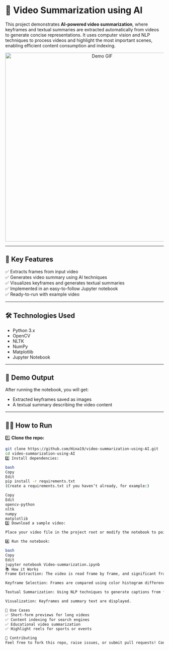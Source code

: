 
# 🎥 Video Summarization using AI

This project demonstrates **AI-powered video summarization**, where keyframes and textual summaries are extracted automatically from videos to generate concise representations. It uses computer vision and NLP techniques to process videos and highlight the most important scenes, enabling efficient content consumption and indexing.

<p align="center">
  <img src="https://github.com/Hina19/video-summarization-using-AI/raw/main/assets/demo.gif" alt="Demo GIF" width="600"/>
</p>

---

## 🚀 Key Features

✅ Extracts frames from input video  
✅ Generates video summary using AI techniques  
✅ Visualizes keyframes and generates textual summaries  
✅ Implemented in an easy-to-follow Jupyter notebook  
✅ Ready-to-run with example video  

---

## 🛠️ Technologies Used

- Python 3.x
- OpenCV
- NLTK
- NumPy
- Matplotlib
- Jupyter Notebook

---

## 📸 Demo Output

After running the notebook, you will get:
- Extracted keyframes saved as images
- A textual summary describing the video content

---

## 🏃‍♀️ How to Run

1️⃣ **Clone the repo:**
```bash
git clone https://github.com/Hina19/video-summarization-using-AI.git
cd video-summarization-using-AI
2️⃣ Install dependencies:

bash
Copy
Edit
pip install -r requirements.txt
(Create a requirements.txt if you haven’t already, for example:)

Copy
Edit
opencv-python
nltk
numpy
matplotlib
3️⃣ Download a sample video:

Place your video file in the project root or modify the notebook to point to your own video file.

4️⃣ Run the notebook:

bash
Copy
Edit
jupyter notebook Video-summarization.ipynb
📚 How it Works
Frame Extraction: The video is read frame by frame, and significant frames are selected based on scene changes.

Keyframe Selection: Frames are compared using color histogram differences.

Textual Summarization: Using NLP techniques to generate captions from frame information.

Visualization: Keyframes and summary text are displayed.

🌟 Use Cases
✅ Short-form previews for long videos
✅ Content indexing for search engines
✅ Educational video summarization
✅ Highlight reels for sports or events

🙌 Contributing
Feel free to fork this repo, raise issues, or submit pull requests! Contributions are welcome.
